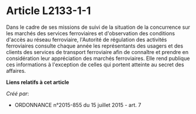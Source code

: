 # Article L2133-1-1

Dans le cadre de ses missions de suivi de la situation de la concurrence sur les marchés des services ferroviaires et
d'observation des conditions d'accès au réseau ferroviaire, l'Autorité de régulation des activités ferroviaires consulte
chaque année les représentants des usagers et des clients des services de transport ferroviaire afin de connaître et prendre
en considération leur appréciation des marchés ferroviaires. Elle rend publique ces informations à l'exception de celles qui
portent atteinte au secret des affaires.

**Liens relatifs à cet article**

_Créé par_:

  - ORDONNANCE n°2015-855 du 15 juillet 2015 - art. 7
